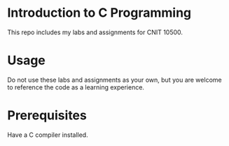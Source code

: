 # Introduction to C Programming
This repo includes my labs and assignments for CNIT 10500.

# Usage
Do not use these labs and assignments as your own, but you are welcome to reference the code as a learning experience.

# Prerequisites
Have a C compiler installed.
